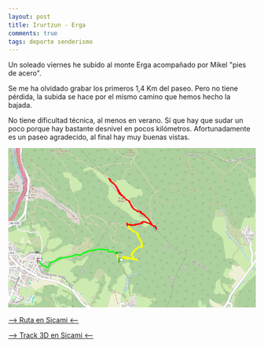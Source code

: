 ```yaml
---
layout: post
title: Irurtzun - Erga
comments: true
tags: deporte senderismo
---
```


Un soleado viernes he subido al monte Erga acompañado por Mikel "pies de acero".

Se me ha olvidado grabar los primeros 1,4 Km del paseo.  Pero no tiene pérdida, la subida se hace por el mismo camino que hemos hecho la bajada.

No tiene dificultad técnica, al menos en verano.  Sí que hay que sudar un poco porque hay bastante desnivel en pocos kilómetros.  Afortunadamente es un paseo agradecido, al final hay muy buenas vistas.

![Mapa](/images/preview-irurtzun-erga.png "Mapa")

[--> Ruta en Sicami <--](https://sicami.com/track/29725/1282464?share=true&hash=417ce886 "Ruta en Sicami")

[--> Track 3D en Sicami <--](https://sicami.com/track3d/29725/1282464/3d?hash=417ce886 "Track 3D en Sicami")



